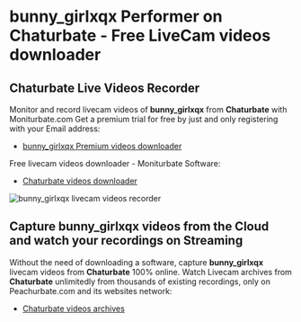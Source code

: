 # bunny_girlxqx Performer on Chaturbate - Free LiveCam videos downloader

## Chaturbate Live Videos Recorder

Monitor and record livecam videos of **bunny_girlxqx** from **Chaturbate** with Moniturbate.com
Get a premium trial for free by just and only registering with your Email address:
* [bunny_girlxqx Premium videos downloader](https://moniturbate.com/request-demo-licence-key.html)

Free livecam videos downloader - Moniturbate Software:
* [Chaturbate videos downloader](https://moniturbate.com/moniturbate-download-software.html)

![bunny_girlxqx livecam videos recorder](https://peachurnet.com/templates/moniturbate-software.png)


## Capture bunny_girlxqx videos from the Cloud and watch your recordings on Streaming

Without the need of downloading a software, capture **bunny_girlxqx** livecam videos from **Chaturbate** 100% online.
Watch Livecam archives from **Chaturbate** unlimitedly from thousands of existing recordings, only on Peachurbate.com and its websites network:
* [Chaturbate videos archives](https://peachurnet.com/)